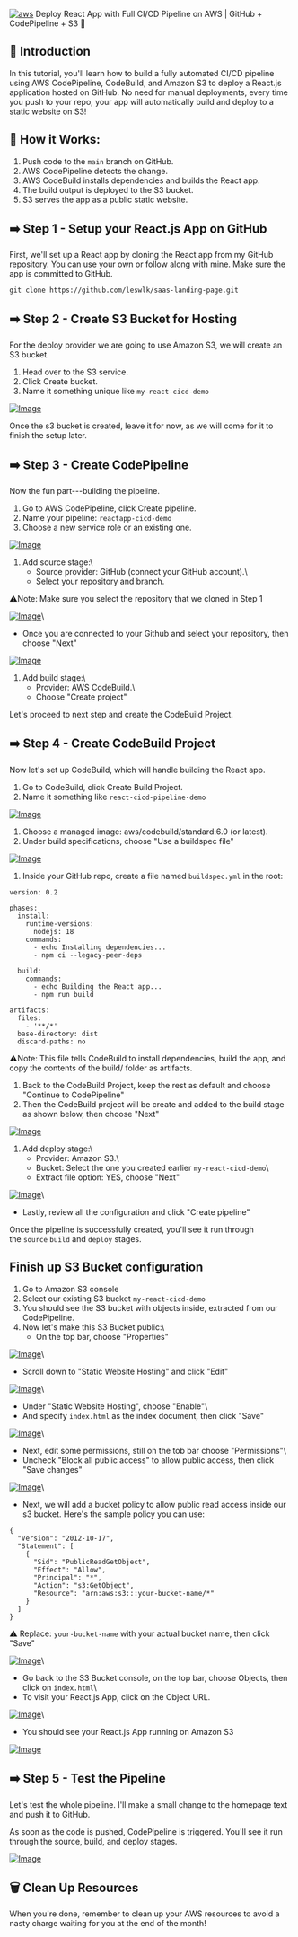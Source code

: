 [![aws](https://private-user-images.githubusercontent.com/110755734/293723213-01cd6124-8014-4baa-a5fe-bd227844d263.png?jwt=eyJ0eXAiOiJKV1QiLCJhbGciOiJIUzI1NiJ9.eyJpc3MiOiJnaXRodWIuY29tIiwiYXVkIjoicmF3LmdpdGh1YnVzZXJjb250ZW50LmNvbSIsImtleSI6ImtleTUiLCJleHAiOjE3NjE5MTg2NTgsIm5iZiI6MTc2MTkxODM1OCwicGF0aCI6Ii8xMTA3NTU3MzQvMjkzNzIzMjEzLTAxY2Q2MTI0LTgwMTQtNGJhYS1hNWZlLWJkMjI3ODQ0ZDI2My5wbmc_WC1BbXotQWxnb3JpdGhtPUFXUzQtSE1BQy1TSEEyNTYmWC1BbXotQ3JlZGVudGlhbD1BS0lBVkNPRFlMU0E1M1BRSzRaQSUyRjIwMjUxMDMxJTJGdXMtZWFzdC0xJTJGczMlMkZhd3M0X3JlcXVlc3QmWC1BbXotRGF0ZT0yMDI1MTAzMVQxMzQ1NThaJlgtQW16LUV4cGlyZXM9MzAwJlgtQW16LVNpZ25hdHVyZT01ZDhhNWQ5NDAzMDBlZmZiMzVhNjM5NjU3ODk5NDVhOGU5NTEwZDhkNDM1NGM0ODlmODdjZWU0NGUxNjNkY2QzJlgtQW16LVNpZ25lZEhlYWRlcnM9aG9zdCJ9.zfnjIyEPXBO3EmNhLjhVhy9G8jKa0xwUqJc1_D8XrHs)](https://private-user-images.githubusercontent.com/110755734/293723213-01cd6124-8014-4baa-a5fe-bd227844d263.png?jwt=eyJ0eXAiOiJKV1QiLCJhbGciOiJIUzI1NiJ9.eyJpc3MiOiJnaXRodWIuY29tIiwiYXVkIjoicmF3LmdpdGh1YnVzZXJjb250ZW50LmNvbSIsImtleSI6ImtleTUiLCJleHAiOjE3NjE5MTg2NTgsIm5iZiI6MTc2MTkxODM1OCwicGF0aCI6Ii8xMTA3NTU3MzQvMjkzNzIzMjEzLTAxY2Q2MTI0LTgwMTQtNGJhYS1hNWZlLWJkMjI3ODQ0ZDI2My5wbmc_WC1BbXotQWxnb3JpdGhtPUFXUzQtSE1BQy1TSEEyNTYmWC1BbXotQ3JlZGVudGlhbD1BS0lBVkNPRFlMU0E1M1BRSzRaQSUyRjIwMjUxMDMxJTJGdXMtZWFzdC0xJTJGczMlMkZhd3M0X3JlcXVlc3QmWC1BbXotRGF0ZT0yMDI1MTAzMVQxMzQ1NThaJlgtQW16LUV4cGlyZXM9MzAwJlgtQW16LVNpZ25hdHVyZT01ZDhhNWQ5NDAzMDBlZmZiMzVhNjM5NjU3ODk5NDVhOGU5NTEwZDhkNDM1NGM0ODlmODdjZWU0NGUxNjNkY2QzJlgtQW16LVNpZ25lZEhlYWRlcnM9aG9zdCJ9.zfnjIyEPXBO3EmNhLjhVhy9G8jKa0xwUqJc1_D8XrHs) Deploy React App with Full CI/CD Pipeline on AWS | GitHub + CodePipeline + S3 🚀


🤖 Introduction
---------------

[](Introduction)

In this tutorial, you'll learn how to build a fully automated CI/CD pipeline using AWS CodePipeline, CodeBuild, and Amazon S3 to deploy a React.js application hosted on GitHub. No need for manual deployments, every time you push to your repo, your app will automatically build and deploy to a static website on S3!

🔧 How it Works:
----------------

[](https://github.com/julien-muke/aws-codepipeline-react-s3#-how-it-works)

1.  Push code to the `main` branch on GitHub.
2.  AWS CodePipeline detects the change.
3.  AWS CodeBuild installs dependencies and builds the React app.
4.  The build output is deployed to the S3 bucket.
5.  S3 serves the app as a public static website.

➡️ Step 1 - Setup your React.js App on GitHub
---------------------------------------------

[](https://github.com/julien-muke/aws-codepipeline-react-s3#%EF%B8%8F-step-1---setup-your-reactjs-app-on-github)

First, we'll set up a React app by cloning the React app from my GitHub repository. You can use your own or follow along with mine. Make sure the app is committed to GitHub.

```source-shell
git clone https://github.com/leswlk/saas-landing-page.git
```

➡️ Step 2 - Create S3 Bucket for Hosting
----------------------------------------

[](https://github.com/julien-muke/aws-codepipeline-react-s3#%EF%B8%8F-step-2---create-s3-bucket-for-hosting)

For the deploy provider we are going to use Amazon S3, we will create an S3 bucket.

1.  Head over to the S3 service.
2.  Click Create bucket.
3.  Name it something unique like `my-react-cicd-demo`

[![Image](https://private-user-images.githubusercontent.com/110755734/435370117-5e772a9f-c278-499c-975d-b1590f962e50.png?jwt=eyJ0eXAiOiJKV1QiLCJhbGciOiJIUzI1NiJ9.eyJpc3MiOiJnaXRodWIuY29tIiwiYXVkIjoicmF3LmdpdGh1YnVzZXJjb250ZW50LmNvbSIsImtleSI6ImtleTUiLCJleHAiOjE3NjE5MTg2NTgsIm5iZiI6MTc2MTkxODM1OCwicGF0aCI6Ii8xMTA3NTU3MzQvNDM1MzcwMTE3LTVlNzcyYTlmLWMyNzgtNDk5Yy05NzVkLWIxNTkwZjk2MmU1MC5wbmc_WC1BbXotQWxnb3JpdGhtPUFXUzQtSE1BQy1TSEEyNTYmWC1BbXotQ3JlZGVudGlhbD1BS0lBVkNPRFlMU0E1M1BRSzRaQSUyRjIwMjUxMDMxJTJGdXMtZWFzdC0xJTJGczMlMkZhd3M0X3JlcXVlc3QmWC1BbXotRGF0ZT0yMDI1MTAzMVQxMzQ1NThaJlgtQW16LUV4cGlyZXM9MzAwJlgtQW16LVNpZ25hdHVyZT04MTI4N2M1YTViMDM0OWNkYjAyNTA5OTJhNTMzMDJhMDQwZjQwMTc5Yzg3MDdhYjU3NjIyZDBiZjM3NTU3YWU5JlgtQW16LVNpZ25lZEhlYWRlcnM9aG9zdCJ9._GIqvXN7_zb0qgbjGkFumxO4S5KQ8uTG0Klk0BJdtdg)](https://private-user-images.githubusercontent.com/110755734/435370117-5e772a9f-c278-499c-975d-b1590f962e50.png?jwt=eyJ0eXAiOiJKV1QiLCJhbGciOiJIUzI1NiJ9.eyJpc3MiOiJnaXRodWIuY29tIiwiYXVkIjoicmF3LmdpdGh1YnVzZXJjb250ZW50LmNvbSIsImtleSI6ImtleTUiLCJleHAiOjE3NjE5MTg2NTgsIm5iZiI6MTc2MTkxODM1OCwicGF0aCI6Ii8xMTA3NTU3MzQvNDM1MzcwMTE3LTVlNzcyYTlmLWMyNzgtNDk5Yy05NzVkLWIxNTkwZjk2MmU1MC5wbmc_WC1BbXotQWxnb3JpdGhtPUFXUzQtSE1BQy1TSEEyNTYmWC1BbXotQ3JlZGVudGlhbD1BS0lBVkNPRFlMU0E1M1BRSzRaQSUyRjIwMjUxMDMxJTJGdXMtZWFzdC0xJTJGczMlMkZhd3M0X3JlcXVlc3QmWC1BbXotRGF0ZT0yMDI1MTAzMVQxMzQ1NThaJlgtQW16LUV4cGlyZXM9MzAwJlgtQW16LVNpZ25hdHVyZT04MTI4N2M1YTViMDM0OWNkYjAyNTA5OTJhNTMzMDJhMDQwZjQwMTc5Yzg3MDdhYjU3NjIyZDBiZjM3NTU3YWU5JlgtQW16LVNpZ25lZEhlYWRlcnM9aG9zdCJ9._GIqvXN7_zb0qgbjGkFumxO4S5KQ8uTG0Klk0BJdtdg)

Once the s3 bucket is created, leave it for now, as we will come for it to finish the setup later.

➡️ Step 3 - Create CodePipeline
-------------------------------

[](https://github.com/julien-muke/aws-codepipeline-react-s3#%EF%B8%8F-step-3---create-codepipeline)

Now the fun part---building the pipeline.

1.  Go to AWS CodePipeline, click Create pipeline.
2.  Name your pipeline: `reactapp-cicd-demo`
3.  Choose a new service role or an existing one.

[![Image](https://private-user-images.githubusercontent.com/110755734/435366116-718b0040-e0f8-43e4-81ce-3b7e6d55c162.png?jwt=eyJ0eXAiOiJKV1QiLCJhbGciOiJIUzI1NiJ9.eyJpc3MiOiJnaXRodWIuY29tIiwiYXVkIjoicmF3LmdpdGh1YnVzZXJjb250ZW50LmNvbSIsImtleSI6ImtleTUiLCJleHAiOjE3NjE5MTg2NTgsIm5iZiI6MTc2MTkxODM1OCwicGF0aCI6Ii8xMTA3NTU3MzQvNDM1MzY2MTE2LTcxOGIwMDQwLWUwZjgtNDNlNC04MWNlLTNiN2U2ZDU1YzE2Mi5wbmc_WC1BbXotQWxnb3JpdGhtPUFXUzQtSE1BQy1TSEEyNTYmWC1BbXotQ3JlZGVudGlhbD1BS0lBVkNPRFlMU0E1M1BRSzRaQSUyRjIwMjUxMDMxJTJGdXMtZWFzdC0xJTJGczMlMkZhd3M0X3JlcXVlc3QmWC1BbXotRGF0ZT0yMDI1MTAzMVQxMzQ1NThaJlgtQW16LUV4cGlyZXM9MzAwJlgtQW16LVNpZ25hdHVyZT0xYTVmMmE3ZTllMjUzMDM0OGQyMWM2MmEwY2I2ZTkwYzVkNzkzNzRmNTYwYWQxNGFmMTA0ZjZkM2JjN2M1NWZmJlgtQW16LVNpZ25lZEhlYWRlcnM9aG9zdCJ9.D7KtClv0ReB-aidqVm0mu_d6V8eMja_MJJBIuIrERZ0)](https://private-user-images.githubusercontent.com/110755734/435366116-718b0040-e0f8-43e4-81ce-3b7e6d55c162.png?jwt=eyJ0eXAiOiJKV1QiLCJhbGciOiJIUzI1NiJ9.eyJpc3MiOiJnaXRodWIuY29tIiwiYXVkIjoicmF3LmdpdGh1YnVzZXJjb250ZW50LmNvbSIsImtleSI6ImtleTUiLCJleHAiOjE3NjE5MTg2NTgsIm5iZiI6MTc2MTkxODM1OCwicGF0aCI6Ii8xMTA3NTU3MzQvNDM1MzY2MTE2LTcxOGIwMDQwLWUwZjgtNDNlNC04MWNlLTNiN2U2ZDU1YzE2Mi5wbmc_WC1BbXotQWxnb3JpdGhtPUFXUzQtSE1BQy1TSEEyNTYmWC1BbXotQ3JlZGVudGlhbD1BS0lBVkNPRFlMU0E1M1BRSzRaQSUyRjIwMjUxMDMxJTJGdXMtZWFzdC0xJTJGczMlMkZhd3M0X3JlcXVlc3QmWC1BbXotRGF0ZT0yMDI1MTAzMVQxMzQ1NThaJlgtQW16LUV4cGlyZXM9MzAwJlgtQW16LVNpZ25hdHVyZT0xYTVmMmE3ZTllMjUzMDM0OGQyMWM2MmEwY2I2ZTkwYzVkNzkzNzRmNTYwYWQxNGFmMTA0ZjZkM2JjN2M1NWZmJlgtQW16LVNpZ25lZEhlYWRlcnM9aG9zdCJ9.D7KtClv0ReB-aidqVm0mu_d6V8eMja_MJJBIuIrERZ0)

1.  Add source stage:\
    - Source provider: GitHub (connect your GitHub account).\
    - Select your repository and branch.

⚠️Note: Make sure you select the repository that we cloned in Step 1

[![Image](https://private-user-images.githubusercontent.com/110755734/435366496-7d7d6e7f-8a39-47e3-9271-ffa8c045c3cf.png?jwt=eyJ0eXAiOiJKV1QiLCJhbGciOiJIUzI1NiJ9.eyJpc3MiOiJnaXRodWIuY29tIiwiYXVkIjoicmF3LmdpdGh1YnVzZXJjb250ZW50LmNvbSIsImtleSI6ImtleTUiLCJleHAiOjE3NjE5MTg2NTgsIm5iZiI6MTc2MTkxODM1OCwicGF0aCI6Ii8xMTA3NTU3MzQvNDM1MzY2NDk2LTdkN2Q2ZTdmLThhMzktNDdlMy05MjcxLWZmYThjMDQ1YzNjZi5wbmc_WC1BbXotQWxnb3JpdGhtPUFXUzQtSE1BQy1TSEEyNTYmWC1BbXotQ3JlZGVudGlhbD1BS0lBVkNPRFlMU0E1M1BRSzRaQSUyRjIwMjUxMDMxJTJGdXMtZWFzdC0xJTJGczMlMkZhd3M0X3JlcXVlc3QmWC1BbXotRGF0ZT0yMDI1MTAzMVQxMzQ1NThaJlgtQW16LUV4cGlyZXM9MzAwJlgtQW16LVNpZ25hdHVyZT1lMmYzMzAzOGUzZWE0NGQ5MjBiOGRlNjE2NzNmMTJkZjZlZjA4YTY0YWE1NTY5MmM2OTA4MDhkNjc0ODBhMDczJlgtQW16LVNpZ25lZEhlYWRlcnM9aG9zdCJ9.9E71K6tpEiksRCYklyDShcaCF3-EV3_kSpGB3Xr02tI)](https://private-user-images.githubusercontent.com/110755734/435366496-7d7d6e7f-8a39-47e3-9271-ffa8c045c3cf.png?jwt=eyJ0eXAiOiJKV1QiLCJhbGciOiJIUzI1NiJ9.eyJpc3MiOiJnaXRodWIuY29tIiwiYXVkIjoicmF3LmdpdGh1YnVzZXJjb250ZW50LmNvbSIsImtleSI6ImtleTUiLCJleHAiOjE3NjE5MTg2NTgsIm5iZiI6MTc2MTkxODM1OCwicGF0aCI6Ii8xMTA3NTU3MzQvNDM1MzY2NDk2LTdkN2Q2ZTdmLThhMzktNDdlMy05MjcxLWZmYThjMDQ1YzNjZi5wbmc_WC1BbXotQWxnb3JpdGhtPUFXUzQtSE1BQy1TSEEyNTYmWC1BbXotQ3JlZGVudGlhbD1BS0lBVkNPRFlMU0E1M1BRSzRaQSUyRjIwMjUxMDMxJTJGdXMtZWFzdC0xJTJGczMlMkZhd3M0X3JlcXVlc3QmWC1BbXotRGF0ZT0yMDI1MTAzMVQxMzQ1NThaJlgtQW16LUV4cGlyZXM9MzAwJlgtQW16LVNpZ25hdHVyZT1lMmYzMzAzOGUzZWE0NGQ5MjBiOGRlNjE2NzNmMTJkZjZlZjA4YTY0YWE1NTY5MmM2OTA4MDhkNjc0ODBhMDczJlgtQW16LVNpZ25lZEhlYWRlcnM9aG9zdCJ9.9E71K6tpEiksRCYklyDShcaCF3-EV3_kSpGB3Xr02tI)\
- Once you are connected to your Github and select your repository, then choose "Next"

[![Image](https://private-user-images.githubusercontent.com/110755734/435366984-2177e920-30a3-4196-b673-5ae4f1733391.png?jwt=eyJ0eXAiOiJKV1QiLCJhbGciOiJIUzI1NiJ9.eyJpc3MiOiJnaXRodWIuY29tIiwiYXVkIjoicmF3LmdpdGh1YnVzZXJjb250ZW50LmNvbSIsImtleSI6ImtleTUiLCJleHAiOjE3NjE5MTg2NTgsIm5iZiI6MTc2MTkxODM1OCwicGF0aCI6Ii8xMTA3NTU3MzQvNDM1MzY2OTg0LTIxNzdlOTIwLTMwYTMtNDE5Ni1iNjczLTVhZTRmMTczMzM5MS5wbmc_WC1BbXotQWxnb3JpdGhtPUFXUzQtSE1BQy1TSEEyNTYmWC1BbXotQ3JlZGVudGlhbD1BS0lBVkNPRFlMU0E1M1BRSzRaQSUyRjIwMjUxMDMxJTJGdXMtZWFzdC0xJTJGczMlMkZhd3M0X3JlcXVlc3QmWC1BbXotRGF0ZT0yMDI1MTAzMVQxMzQ1NThaJlgtQW16LUV4cGlyZXM9MzAwJlgtQW16LVNpZ25hdHVyZT1mNWE3OTk0ODIzYWY3MjA4MDQ3ZGMwOGU3OGY4ZDg5OTVhOGVmYzkwNGRiNDljZjBjODNmNDE3ODI1YWEwYWVkJlgtQW16LVNpZ25lZEhlYWRlcnM9aG9zdCJ9.MGTMkHg0tMT1AHzvkz4hUDqeuvzNqxm5BUFIKMdci2A)](https://private-user-images.githubusercontent.com/110755734/435366984-2177e920-30a3-4196-b673-5ae4f1733391.png?jwt=eyJ0eXAiOiJKV1QiLCJhbGciOiJIUzI1NiJ9.eyJpc3MiOiJnaXRodWIuY29tIiwiYXVkIjoicmF3LmdpdGh1YnVzZXJjb250ZW50LmNvbSIsImtleSI6ImtleTUiLCJleHAiOjE3NjE5MTg2NTgsIm5iZiI6MTc2MTkxODM1OCwicGF0aCI6Ii8xMTA3NTU3MzQvNDM1MzY2OTg0LTIxNzdlOTIwLTMwYTMtNDE5Ni1iNjczLTVhZTRmMTczMzM5MS5wbmc_WC1BbXotQWxnb3JpdGhtPUFXUzQtSE1BQy1TSEEyNTYmWC1BbXotQ3JlZGVudGlhbD1BS0lBVkNPRFlMU0E1M1BRSzRaQSUyRjIwMjUxMDMxJTJGdXMtZWFzdC0xJTJGczMlMkZhd3M0X3JlcXVlc3QmWC1BbXotRGF0ZT0yMDI1MTAzMVQxMzQ1NThaJlgtQW16LUV4cGlyZXM9MzAwJlgtQW16LVNpZ25hdHVyZT1mNWE3OTk0ODIzYWY3MjA4MDQ3ZGMwOGU3OGY4ZDg5OTVhOGVmYzkwNGRiNDljZjBjODNmNDE3ODI1YWEwYWVkJlgtQW16LVNpZ25lZEhlYWRlcnM9aG9zdCJ9.MGTMkHg0tMT1AHzvkz4hUDqeuvzNqxm5BUFIKMdci2A)

1.  Add build stage:\
    - Provider: AWS CodeBuild.\
    - Choose "Create project"

Let's proceed to next step and create the CodeBuild Project.

➡️ Step 4 - Create CodeBuild Project
------------------------------------

[](https://github.com/julien-muke/aws-codepipeline-react-s3#%EF%B8%8F-step-4---create-codebuild-project)

Now let's set up CodeBuild, which will handle building the React app.

1.  Go to CodeBuild, click Create Build Project.
2.  Name it something like `react-cicd-pipeline-demo`

[![Image](https://private-user-images.githubusercontent.com/110755734/435367526-4f26b687-a04f-409d-877f-092e8dc59f46.png?jwt=eyJ0eXAiOiJKV1QiLCJhbGciOiJIUzI1NiJ9.eyJpc3MiOiJnaXRodWIuY29tIiwiYXVkIjoicmF3LmdpdGh1YnVzZXJjb250ZW50LmNvbSIsImtleSI6ImtleTUiLCJleHAiOjE3NjE5MTg2NTgsIm5iZiI6MTc2MTkxODM1OCwicGF0aCI6Ii8xMTA3NTU3MzQvNDM1MzY3NTI2LTRmMjZiNjg3LWEwNGYtNDA5ZC04NzdmLTA5MmU4ZGM1OWY0Ni5wbmc_WC1BbXotQWxnb3JpdGhtPUFXUzQtSE1BQy1TSEEyNTYmWC1BbXotQ3JlZGVudGlhbD1BS0lBVkNPRFlMU0E1M1BRSzRaQSUyRjIwMjUxMDMxJTJGdXMtZWFzdC0xJTJGczMlMkZhd3M0X3JlcXVlc3QmWC1BbXotRGF0ZT0yMDI1MTAzMVQxMzQ1NThaJlgtQW16LUV4cGlyZXM9MzAwJlgtQW16LVNpZ25hdHVyZT00NWJhNmU2ZDIzNDI4YzY2NTIwYzUzNDY2YzY4NDM2NTFhNWFlYzVhYjUyZTkxNTdkNzVkNWY2NGRhNzM4MDMyJlgtQW16LVNpZ25lZEhlYWRlcnM9aG9zdCJ9.IAJEAh0yJ_Cm8nryyJUsuiHBgEljpedu4MQEjepgIzY)](https://private-user-images.githubusercontent.com/110755734/435367526-4f26b687-a04f-409d-877f-092e8dc59f46.png?jwt=eyJ0eXAiOiJKV1QiLCJhbGciOiJIUzI1NiJ9.eyJpc3MiOiJnaXRodWIuY29tIiwiYXVkIjoicmF3LmdpdGh1YnVzZXJjb250ZW50LmNvbSIsImtleSI6ImtleTUiLCJleHAiOjE3NjE5MTg2NTgsIm5iZiI6MTc2MTkxODM1OCwicGF0aCI6Ii8xMTA3NTU3MzQvNDM1MzY3NTI2LTRmMjZiNjg3LWEwNGYtNDA5ZC04NzdmLTA5MmU4ZGM1OWY0Ni5wbmc_WC1BbXotQWxnb3JpdGhtPUFXUzQtSE1BQy1TSEEyNTYmWC1BbXotQ3JlZGVudGlhbD1BS0lBVkNPRFlMU0E1M1BRSzRaQSUyRjIwMjUxMDMxJTJGdXMtZWFzdC0xJTJGczMlMkZhd3M0X3JlcXVlc3QmWC1BbXotRGF0ZT0yMDI1MTAzMVQxMzQ1NThaJlgtQW16LUV4cGlyZXM9MzAwJlgtQW16LVNpZ25hdHVyZT00NWJhNmU2ZDIzNDI4YzY2NTIwYzUzNDY2YzY4NDM2NTFhNWFlYzVhYjUyZTkxNTdkNzVkNWY2NGRhNzM4MDMyJlgtQW16LVNpZ25lZEhlYWRlcnM9aG9zdCJ9.IAJEAh0yJ_Cm8nryyJUsuiHBgEljpedu4MQEjepgIzY)

1.  Choose a managed image: aws/codebuild/standard:6.0 (or latest).
2.  Under build specifications, choose "Use a buildspec file"

[![Image](https://private-user-images.githubusercontent.com/110755734/435368064-85452545-3411-4766-84ae-b9571389c11f.png?jwt=eyJ0eXAiOiJKV1QiLCJhbGciOiJIUzI1NiJ9.eyJpc3MiOiJnaXRodWIuY29tIiwiYXVkIjoicmF3LmdpdGh1YnVzZXJjb250ZW50LmNvbSIsImtleSI6ImtleTUiLCJleHAiOjE3NjE5MTg2NTgsIm5iZiI6MTc2MTkxODM1OCwicGF0aCI6Ii8xMTA3NTU3MzQvNDM1MzY4MDY0LTg1NDUyNTQ1LTM0MTEtNDc2Ni04NGFlLWI5NTcxMzg5YzExZi5wbmc_WC1BbXotQWxnb3JpdGhtPUFXUzQtSE1BQy1TSEEyNTYmWC1BbXotQ3JlZGVudGlhbD1BS0lBVkNPRFlMU0E1M1BRSzRaQSUyRjIwMjUxMDMxJTJGdXMtZWFzdC0xJTJGczMlMkZhd3M0X3JlcXVlc3QmWC1BbXotRGF0ZT0yMDI1MTAzMVQxMzQ1NThaJlgtQW16LUV4cGlyZXM9MzAwJlgtQW16LVNpZ25hdHVyZT1mZDkzN2Q3MjAyYzUyNzg5MzViZmIzZTI1M2Y4MzYxMTk5NzJmMjU4OTAzM2UxNWViNjk5OTBmZjg4NGIwOTgxJlgtQW16LVNpZ25lZEhlYWRlcnM9aG9zdCJ9.3LTW3u4w6f_HLVu2yZFOh4mg3qLGWa2BFtAOXhcgn-w)](https://private-user-images.githubusercontent.com/110755734/435368064-85452545-3411-4766-84ae-b9571389c11f.png?jwt=eyJ0eXAiOiJKV1QiLCJhbGciOiJIUzI1NiJ9.eyJpc3MiOiJnaXRodWIuY29tIiwiYXVkIjoicmF3LmdpdGh1YnVzZXJjb250ZW50LmNvbSIsImtleSI6ImtleTUiLCJleHAiOjE3NjE5MTg2NTgsIm5iZiI6MTc2MTkxODM1OCwicGF0aCI6Ii8xMTA3NTU3MzQvNDM1MzY4MDY0LTg1NDUyNTQ1LTM0MTEtNDc2Ni04NGFlLWI5NTcxMzg5YzExZi5wbmc_WC1BbXotQWxnb3JpdGhtPUFXUzQtSE1BQy1TSEEyNTYmWC1BbXotQ3JlZGVudGlhbD1BS0lBVkNPRFlMU0E1M1BRSzRaQSUyRjIwMjUxMDMxJTJGdXMtZWFzdC0xJTJGczMlMkZhd3M0X3JlcXVlc3QmWC1BbXotRGF0ZT0yMDI1MTAzMVQxMzQ1NThaJlgtQW16LUV4cGlyZXM9MzAwJlgtQW16LVNpZ25hdHVyZT1mZDkzN2Q3MjAyYzUyNzg5MzViZmIzZTI1M2Y4MzYxMTk5NzJmMjU4OTAzM2UxNWViNjk5OTBmZjg4NGIwOTgxJlgtQW16LVNpZ25lZEhlYWRlcnM9aG9zdCJ9.3LTW3u4w6f_HLVu2yZFOh4mg3qLGWa2BFtAOXhcgn-w)

1.  Inside your GitHub repo, create a file named `buildspec.yml` in the root:

```source-yaml
version: 0.2

phases:
  install:
    runtime-versions:
      nodejs: 18
    commands:
      - echo Installing dependencies...
      - npm ci --legacy-peer-deps

  build:
    commands:
      - echo Building the React app...
      - npm run build

artifacts:
  files:
    - '**/*'
  base-directory: dist
  discard-paths: no

```

⚠️Note: This file tells CodeBuild to install dependencies, build the app, and copy the contents of the build/ folder as artifacts.

1.  Back to the CodeBuild Project, keep the rest as default and choose "Continue to CodePipeline"
2.  Then the CodeBuild project will be create and added to the build stage as shown below, then choose "Next"

[![Image](https://private-user-images.githubusercontent.com/110755734/435368474-d5d2ffa9-7c7b-4502-86af-689f7bbe0dec.png?jwt=eyJ0eXAiOiJKV1QiLCJhbGciOiJIUzI1NiJ9.eyJpc3MiOiJnaXRodWIuY29tIiwiYXVkIjoicmF3LmdpdGh1YnVzZXJjb250ZW50LmNvbSIsImtleSI6ImtleTUiLCJleHAiOjE3NjE5MTg2NTgsIm5iZiI6MTc2MTkxODM1OCwicGF0aCI6Ii8xMTA3NTU3MzQvNDM1MzY4NDc0LWQ1ZDJmZmE5LTdjN2ItNDUwMi04NmFmLTY4OWY3YmJlMGRlYy5wbmc_WC1BbXotQWxnb3JpdGhtPUFXUzQtSE1BQy1TSEEyNTYmWC1BbXotQ3JlZGVudGlhbD1BS0lBVkNPRFlMU0E1M1BRSzRaQSUyRjIwMjUxMDMxJTJGdXMtZWFzdC0xJTJGczMlMkZhd3M0X3JlcXVlc3QmWC1BbXotRGF0ZT0yMDI1MTAzMVQxMzQ1NThaJlgtQW16LUV4cGlyZXM9MzAwJlgtQW16LVNpZ25hdHVyZT0yODQ5MWZlZWEwMmMyMWZmNDVmYmZlYTRmNTM4NzE3ZTI1Y2E0ZTIyZjljZmRmNjg2ZTZkNmUwYjM4NTJiNTQ2JlgtQW16LVNpZ25lZEhlYWRlcnM9aG9zdCJ9.Zt8CQgeyFncyGTeeh2ciEz61K-Kh1fo2FbBJgfU8uM8)](https://private-user-images.githubusercontent.com/110755734/435368474-d5d2ffa9-7c7b-4502-86af-689f7bbe0dec.png?jwt=eyJ0eXAiOiJKV1QiLCJhbGciOiJIUzI1NiJ9.eyJpc3MiOiJnaXRodWIuY29tIiwiYXVkIjoicmF3LmdpdGh1YnVzZXJjb250ZW50LmNvbSIsImtleSI6ImtleTUiLCJleHAiOjE3NjE5MTg2NTgsIm5iZiI6MTc2MTkxODM1OCwicGF0aCI6Ii8xMTA3NTU3MzQvNDM1MzY4NDc0LWQ1ZDJmZmE5LTdjN2ItNDUwMi04NmFmLTY4OWY3YmJlMGRlYy5wbmc_WC1BbXotQWxnb3JpdGhtPUFXUzQtSE1BQy1TSEEyNTYmWC1BbXotQ3JlZGVudGlhbD1BS0lBVkNPRFlMU0E1M1BRSzRaQSUyRjIwMjUxMDMxJTJGdXMtZWFzdC0xJTJGczMlMkZhd3M0X3JlcXVlc3QmWC1BbXotRGF0ZT0yMDI1MTAzMVQxMzQ1NThaJlgtQW16LUV4cGlyZXM9MzAwJlgtQW16LVNpZ25hdHVyZT0yODQ5MWZlZWEwMmMyMWZmNDVmYmZlYTRmNTM4NzE3ZTI1Y2E0ZTIyZjljZmRmNjg2ZTZkNmUwYjM4NTJiNTQ2JlgtQW16LVNpZ25lZEhlYWRlcnM9aG9zdCJ9.Zt8CQgeyFncyGTeeh2ciEz61K-Kh1fo2FbBJgfU8uM8)

1.  Add deploy stage:\
    - Provider: Amazon S3.\
    - Bucket: Select the one you created earlier `my-react-cicd-demo`\
    - Extract file option: YES, choose "Next"

[![Image](https://private-user-images.githubusercontent.com/110755734/435369083-ed4dfacf-40f5-4ddb-bf0b-20837c37ac8c.png?jwt=eyJ0eXAiOiJKV1QiLCJhbGciOiJIUzI1NiJ9.eyJpc3MiOiJnaXRodWIuY29tIiwiYXVkIjoicmF3LmdpdGh1YnVzZXJjb250ZW50LmNvbSIsImtleSI6ImtleTUiLCJleHAiOjE3NjE5MTg2NTgsIm5iZiI6MTc2MTkxODM1OCwicGF0aCI6Ii8xMTA3NTU3MzQvNDM1MzY5MDgzLWVkNGRmYWNmLTQwZjUtNGRkYi1iZjBiLTIwODM3YzM3YWM4Yy5wbmc_WC1BbXotQWxnb3JpdGhtPUFXUzQtSE1BQy1TSEEyNTYmWC1BbXotQ3JlZGVudGlhbD1BS0lBVkNPRFlMU0E1M1BRSzRaQSUyRjIwMjUxMDMxJTJGdXMtZWFzdC0xJTJGczMlMkZhd3M0X3JlcXVlc3QmWC1BbXotRGF0ZT0yMDI1MTAzMVQxMzQ1NThaJlgtQW16LUV4cGlyZXM9MzAwJlgtQW16LVNpZ25hdHVyZT04N2RhNTA4MmNkYmRlNmI0MzUxMDZmOTY4NmE3YmJhMjExNTNlOTc4ZjNkOTIzNmQ3MGM3NGYzMmY0Y2VkN2U0JlgtQW16LVNpZ25lZEhlYWRlcnM9aG9zdCJ9.HJhvSQIhTu8noQGJa_EeTRuxrmnkxWIyMAbFxeG9U7U)](https://private-user-images.githubusercontent.com/110755734/435369083-ed4dfacf-40f5-4ddb-bf0b-20837c37ac8c.png?jwt=eyJ0eXAiOiJKV1QiLCJhbGciOiJIUzI1NiJ9.eyJpc3MiOiJnaXRodWIuY29tIiwiYXVkIjoicmF3LmdpdGh1YnVzZXJjb250ZW50LmNvbSIsImtleSI6ImtleTUiLCJleHAiOjE3NjE5MTg2NTgsIm5iZiI6MTc2MTkxODM1OCwicGF0aCI6Ii8xMTA3NTU3MzQvNDM1MzY5MDgzLWVkNGRmYWNmLTQwZjUtNGRkYi1iZjBiLTIwODM3YzM3YWM4Yy5wbmc_WC1BbXotQWxnb3JpdGhtPUFXUzQtSE1BQy1TSEEyNTYmWC1BbXotQ3JlZGVudGlhbD1BS0lBVkNPRFlMU0E1M1BRSzRaQSUyRjIwMjUxMDMxJTJGdXMtZWFzdC0xJTJGczMlMkZhd3M0X3JlcXVlc3QmWC1BbXotRGF0ZT0yMDI1MTAzMVQxMzQ1NThaJlgtQW16LUV4cGlyZXM9MzAwJlgtQW16LVNpZ25hdHVyZT04N2RhNTA4MmNkYmRlNmI0MzUxMDZmOTY4NmE3YmJhMjExNTNlOTc4ZjNkOTIzNmQ3MGM3NGYzMmY0Y2VkN2U0JlgtQW16LVNpZ25lZEhlYWRlcnM9aG9zdCJ9.HJhvSQIhTu8noQGJa_EeTRuxrmnkxWIyMAbFxeG9U7U)\
- Lastly, review all the configuration and click "Create pipeline"

Once the pipeline is successfully created, you'll see it run through the `source` `build` and `deploy` stages.

Finish up S3 Bucket configuration
-----------------------------------------

[](https://github.com/julien-muke/aws-codepipeline-react-s3#lets-finish-our-s3-buckect-configuration)

1.  Go to Amazon S3 console
2.  Select our existing S3 bucket `my-react-cicd-demo`
3.  You should see the S3 bucket with objects inside, extracted from our CodePipeline.
4.  Now let's make this S3 Bucket public:\
    - On the top bar, choose "Properties"

[![Image](https://private-user-images.githubusercontent.com/110755734/435370292-d0f13940-48fc-42ab-a42b-f57fca2eb618.png?jwt=eyJ0eXAiOiJKV1QiLCJhbGciOiJIUzI1NiJ9.eyJpc3MiOiJnaXRodWIuY29tIiwiYXVkIjoicmF3LmdpdGh1YnVzZXJjb250ZW50LmNvbSIsImtleSI6ImtleTUiLCJleHAiOjE3NjE5MTg2NTgsIm5iZiI6MTc2MTkxODM1OCwicGF0aCI6Ii8xMTA3NTU3MzQvNDM1MzcwMjkyLWQwZjEzOTQwLTQ4ZmMtNDJhYi1hNDJiLWY1N2ZjYTJlYjYxOC5wbmc_WC1BbXotQWxnb3JpdGhtPUFXUzQtSE1BQy1TSEEyNTYmWC1BbXotQ3JlZGVudGlhbD1BS0lBVkNPRFlMU0E1M1BRSzRaQSUyRjIwMjUxMDMxJTJGdXMtZWFzdC0xJTJGczMlMkZhd3M0X3JlcXVlc3QmWC1BbXotRGF0ZT0yMDI1MTAzMVQxMzQ1NThaJlgtQW16LUV4cGlyZXM9MzAwJlgtQW16LVNpZ25hdHVyZT03OWQ4MTFiZDA3OTFkZmM5Y2IxNjc4MDNlMDM0NjRlMWRjNzhjMzI2YTcxODliMGMwOTkyMmZjMmM0Y2Y5ZjZkJlgtQW16LVNpZ25lZEhlYWRlcnM9aG9zdCJ9.K5RyEccGr0bSBoOqXY2eALBqufhTeMd0Rw-XgeJrUGU)](https://private-user-images.githubusercontent.com/110755734/435370292-d0f13940-48fc-42ab-a42b-f57fca2eb618.png?jwt=eyJ0eXAiOiJKV1QiLCJhbGciOiJIUzI1NiJ9.eyJpc3MiOiJnaXRodWIuY29tIiwiYXVkIjoicmF3LmdpdGh1YnVzZXJjb250ZW50LmNvbSIsImtleSI6ImtleTUiLCJleHAiOjE3NjE5MTg2NTgsIm5iZiI6MTc2MTkxODM1OCwicGF0aCI6Ii8xMTA3NTU3MzQvNDM1MzcwMjkyLWQwZjEzOTQwLTQ4ZmMtNDJhYi1hNDJiLWY1N2ZjYTJlYjYxOC5wbmc_WC1BbXotQWxnb3JpdGhtPUFXUzQtSE1BQy1TSEEyNTYmWC1BbXotQ3JlZGVudGlhbD1BS0lBVkNPRFlMU0E1M1BRSzRaQSUyRjIwMjUxMDMxJTJGdXMtZWFzdC0xJTJGczMlMkZhd3M0X3JlcXVlc3QmWC1BbXotRGF0ZT0yMDI1MTAzMVQxMzQ1NThaJlgtQW16LUV4cGlyZXM9MzAwJlgtQW16LVNpZ25hdHVyZT03OWQ4MTFiZDA3OTFkZmM5Y2IxNjc4MDNlMDM0NjRlMWRjNzhjMzI2YTcxODliMGMwOTkyMmZjMmM0Y2Y5ZjZkJlgtQW16LVNpZ25lZEhlYWRlcnM9aG9zdCJ9.K5RyEccGr0bSBoOqXY2eALBqufhTeMd0Rw-XgeJrUGU)\
- Scroll down to "Static Website Hosting" and click "Edit"

[![Image](https://private-user-images.githubusercontent.com/110755734/435370492-24f26fed-ec71-4a0b-96df-72f51de20d02.png?jwt=eyJ0eXAiOiJKV1QiLCJhbGciOiJIUzI1NiJ9.eyJpc3MiOiJnaXRodWIuY29tIiwiYXVkIjoicmF3LmdpdGh1YnVzZXJjb250ZW50LmNvbSIsImtleSI6ImtleTUiLCJleHAiOjE3NjE5MTg2NTgsIm5iZiI6MTc2MTkxODM1OCwicGF0aCI6Ii8xMTA3NTU3MzQvNDM1MzcwNDkyLTI0ZjI2ZmVkLWVjNzEtNGEwYi05NmRmLTcyZjUxZGUyMGQwMi5wbmc_WC1BbXotQWxnb3JpdGhtPUFXUzQtSE1BQy1TSEEyNTYmWC1BbXotQ3JlZGVudGlhbD1BS0lBVkNPRFlMU0E1M1BRSzRaQSUyRjIwMjUxMDMxJTJGdXMtZWFzdC0xJTJGczMlMkZhd3M0X3JlcXVlc3QmWC1BbXotRGF0ZT0yMDI1MTAzMVQxMzQ1NThaJlgtQW16LUV4cGlyZXM9MzAwJlgtQW16LVNpZ25hdHVyZT1iOWYwYzNjYmI3Y2RhZDhiZjJhNjBiZjdiZmM5ZDZmMTFjMTliZGU1ZjQ1OGE0ZDVlNjBjOTEyMzk4N2ZkMTU2JlgtQW16LVNpZ25lZEhlYWRlcnM9aG9zdCJ9.BQIINcrM-XDEOx3UdRvYXLyQkkEjbAV0OBtZQca3Rkc)](https://private-user-images.githubusercontent.com/110755734/435370492-24f26fed-ec71-4a0b-96df-72f51de20d02.png?jwt=eyJ0eXAiOiJKV1QiLCJhbGciOiJIUzI1NiJ9.eyJpc3MiOiJnaXRodWIuY29tIiwiYXVkIjoicmF3LmdpdGh1YnVzZXJjb250ZW50LmNvbSIsImtleSI6ImtleTUiLCJleHAiOjE3NjE5MTg2NTgsIm5iZiI6MTc2MTkxODM1OCwicGF0aCI6Ii8xMTA3NTU3MzQvNDM1MzcwNDkyLTI0ZjI2ZmVkLWVjNzEtNGEwYi05NmRmLTcyZjUxZGUyMGQwMi5wbmc_WC1BbXotQWxnb3JpdGhtPUFXUzQtSE1BQy1TSEEyNTYmWC1BbXotQ3JlZGVudGlhbD1BS0lBVkNPRFlMU0E1M1BRSzRaQSUyRjIwMjUxMDMxJTJGdXMtZWFzdC0xJTJGczMlMkZhd3M0X3JlcXVlc3QmWC1BbXotRGF0ZT0yMDI1MTAzMVQxMzQ1NThaJlgtQW16LUV4cGlyZXM9MzAwJlgtQW16LVNpZ25hdHVyZT1iOWYwYzNjYmI3Y2RhZDhiZjJhNjBiZjdiZmM5ZDZmMTFjMTliZGU1ZjQ1OGE0ZDVlNjBjOTEyMzk4N2ZkMTU2JlgtQW16LVNpZ25lZEhlYWRlcnM9aG9zdCJ9.BQIINcrM-XDEOx3UdRvYXLyQkkEjbAV0OBtZQca3Rkc)\
- Under "Static Website Hosting", choose "Enable"\
- And specify `index.html` as the index document, then click "Save"

[![Image](https://private-user-images.githubusercontent.com/110755734/435370754-c25619a1-822a-40bd-b43a-f941c6c2c3c8.png?jwt=eyJ0eXAiOiJKV1QiLCJhbGciOiJIUzI1NiJ9.eyJpc3MiOiJnaXRodWIuY29tIiwiYXVkIjoicmF3LmdpdGh1YnVzZXJjb250ZW50LmNvbSIsImtleSI6ImtleTUiLCJleHAiOjE3NjE5MTg2NTgsIm5iZiI6MTc2MTkxODM1OCwicGF0aCI6Ii8xMTA3NTU3MzQvNDM1MzcwNzU0LWMyNTYxOWExLTgyMmEtNDBiZC1iNDNhLWY5NDFjNmMyYzNjOC5wbmc_WC1BbXotQWxnb3JpdGhtPUFXUzQtSE1BQy1TSEEyNTYmWC1BbXotQ3JlZGVudGlhbD1BS0lBVkNPRFlMU0E1M1BRSzRaQSUyRjIwMjUxMDMxJTJGdXMtZWFzdC0xJTJGczMlMkZhd3M0X3JlcXVlc3QmWC1BbXotRGF0ZT0yMDI1MTAzMVQxMzQ1NThaJlgtQW16LUV4cGlyZXM9MzAwJlgtQW16LVNpZ25hdHVyZT0xZDk3MTExNDAxZTA2ZmEwYmViMTZjZDE4MDFlZWMxYjlkYjJmZjU2YzY3ZjdiOWFmMjE2YTNiYWY1YjhkZjVlJlgtQW16LVNpZ25lZEhlYWRlcnM9aG9zdCJ9.1sSrfAY9Dq1uK1adM4yEZ6I3oCxy-iQktsQzc5uRT00)](https://private-user-images.githubusercontent.com/110755734/435370754-c25619a1-822a-40bd-b43a-f941c6c2c3c8.png?jwt=eyJ0eXAiOiJKV1QiLCJhbGciOiJIUzI1NiJ9.eyJpc3MiOiJnaXRodWIuY29tIiwiYXVkIjoicmF3LmdpdGh1YnVzZXJjb250ZW50LmNvbSIsImtleSI6ImtleTUiLCJleHAiOjE3NjE5MTg2NTgsIm5iZiI6MTc2MTkxODM1OCwicGF0aCI6Ii8xMTA3NTU3MzQvNDM1MzcwNzU0LWMyNTYxOWExLTgyMmEtNDBiZC1iNDNhLWY5NDFjNmMyYzNjOC5wbmc_WC1BbXotQWxnb3JpdGhtPUFXUzQtSE1BQy1TSEEyNTYmWC1BbXotQ3JlZGVudGlhbD1BS0lBVkNPRFlMU0E1M1BRSzRaQSUyRjIwMjUxMDMxJTJGdXMtZWFzdC0xJTJGczMlMkZhd3M0X3JlcXVlc3QmWC1BbXotRGF0ZT0yMDI1MTAzMVQxMzQ1NThaJlgtQW16LUV4cGlyZXM9MzAwJlgtQW16LVNpZ25hdHVyZT0xZDk3MTExNDAxZTA2ZmEwYmViMTZjZDE4MDFlZWMxYjlkYjJmZjU2YzY3ZjdiOWFmMjE2YTNiYWY1YjhkZjVlJlgtQW16LVNpZ25lZEhlYWRlcnM9aG9zdCJ9.1sSrfAY9Dq1uK1adM4yEZ6I3oCxy-iQktsQzc5uRT00)\
- Next, edit some permissions, still on the tob bar choose "Permissions"\
- Uncheck "Block all public access" to allow public access, then click "Save changes"

[![Image](https://private-user-images.githubusercontent.com/110755734/435371103-e4c76949-667c-4cba-a6ef-637e4d3dcc4a.png?jwt=eyJ0eXAiOiJKV1QiLCJhbGciOiJIUzI1NiJ9.eyJpc3MiOiJnaXRodWIuY29tIiwiYXVkIjoicmF3LmdpdGh1YnVzZXJjb250ZW50LmNvbSIsImtleSI6ImtleTUiLCJleHAiOjE3NjE5MTg2NTgsIm5iZiI6MTc2MTkxODM1OCwicGF0aCI6Ii8xMTA3NTU3MzQvNDM1MzcxMTAzLWU0Yzc2OTQ5LTY2N2MtNGNiYS1hNmVmLTYzN2U0ZDNkY2M0YS5wbmc_WC1BbXotQWxnb3JpdGhtPUFXUzQtSE1BQy1TSEEyNTYmWC1BbXotQ3JlZGVudGlhbD1BS0lBVkNPRFlMU0E1M1BRSzRaQSUyRjIwMjUxMDMxJTJGdXMtZWFzdC0xJTJGczMlMkZhd3M0X3JlcXVlc3QmWC1BbXotRGF0ZT0yMDI1MTAzMVQxMzQ1NThaJlgtQW16LUV4cGlyZXM9MzAwJlgtQW16LVNpZ25hdHVyZT1mZjM3NGNkMzQxNDVkM2JkOGU3ZjI3NjJmMTg2YmU2YTExMWFjNjM0OGNkOGMzZWE5NjdmY2MwYTliYmMzYjNmJlgtQW16LVNpZ25lZEhlYWRlcnM9aG9zdCJ9.qM4uUyLpKeFdilr3UTQOxLXnGNNiqur3QCUqXmTjoMs)](https://private-user-images.githubusercontent.com/110755734/435371103-e4c76949-667c-4cba-a6ef-637e4d3dcc4a.png?jwt=eyJ0eXAiOiJKV1QiLCJhbGciOiJIUzI1NiJ9.eyJpc3MiOiJnaXRodWIuY29tIiwiYXVkIjoicmF3LmdpdGh1YnVzZXJjb250ZW50LmNvbSIsImtleSI6ImtleTUiLCJleHAiOjE3NjE5MTg2NTgsIm5iZiI6MTc2MTkxODM1OCwicGF0aCI6Ii8xMTA3NTU3MzQvNDM1MzcxMTAzLWU0Yzc2OTQ5LTY2N2MtNGNiYS1hNmVmLTYzN2U0ZDNkY2M0YS5wbmc_WC1BbXotQWxnb3JpdGhtPUFXUzQtSE1BQy1TSEEyNTYmWC1BbXotQ3JlZGVudGlhbD1BS0lBVkNPRFlMU0E1M1BRSzRaQSUyRjIwMjUxMDMxJTJGdXMtZWFzdC0xJTJGczMlMkZhd3M0X3JlcXVlc3QmWC1BbXotRGF0ZT0yMDI1MTAzMVQxMzQ1NThaJlgtQW16LUV4cGlyZXM9MzAwJlgtQW16LVNpZ25hdHVyZT1mZjM3NGNkMzQxNDVkM2JkOGU3ZjI3NjJmMTg2YmU2YTExMWFjNjM0OGNkOGMzZWE5NjdmY2MwYTliYmMzYjNmJlgtQW16LVNpZ25lZEhlYWRlcnM9aG9zdCJ9.qM4uUyLpKeFdilr3UTQOxLXnGNNiqur3QCUqXmTjoMs)\
- Next, we will add a bucket policy to allow public read access inside our s3 bucket. Here's the sample policy you can use:

```source-json
{
  "Version": "2012-10-17",
  "Statement": [
    {
      "Sid": "PublicReadGetObject",
      "Effect": "Allow",
      "Principal": "*",
      "Action": "s3:GetObject",
      "Resource": "arn:aws:s3:::your-bucket-name/*"
    }
  ]
}
```

⚠️ Replace: `your-bucket-name` with your actual bucket name, then click "Save"

[![Image](https://private-user-images.githubusercontent.com/110755734/435371653-625e9e8b-88ec-413d-931d-922cd21303d8.png?jwt=eyJ0eXAiOiJKV1QiLCJhbGciOiJIUzI1NiJ9.eyJpc3MiOiJnaXRodWIuY29tIiwiYXVkIjoicmF3LmdpdGh1YnVzZXJjb250ZW50LmNvbSIsImtleSI6ImtleTUiLCJleHAiOjE3NjE5MTg2NTgsIm5iZiI6MTc2MTkxODM1OCwicGF0aCI6Ii8xMTA3NTU3MzQvNDM1MzcxNjUzLTYyNWU5ZThiLTg4ZWMtNDEzZC05MzFkLTkyMmNkMjEzMDNkOC5wbmc_WC1BbXotQWxnb3JpdGhtPUFXUzQtSE1BQy1TSEEyNTYmWC1BbXotQ3JlZGVudGlhbD1BS0lBVkNPRFlMU0E1M1BRSzRaQSUyRjIwMjUxMDMxJTJGdXMtZWFzdC0xJTJGczMlMkZhd3M0X3JlcXVlc3QmWC1BbXotRGF0ZT0yMDI1MTAzMVQxMzQ1NThaJlgtQW16LUV4cGlyZXM9MzAwJlgtQW16LVNpZ25hdHVyZT1hNTI3NTdlNDg1MjEwM2E1OWNmMWU1YmMxMTlkMzBmMGE4NTU3ZTc1YTk5NmVlZjkwNzI0M2E1ZDRkYTJiMjNmJlgtQW16LVNpZ25lZEhlYWRlcnM9aG9zdCJ9.1GU9icnCshKAYd8Z3u-tE-8iJWONNqs-I1XOxgx1cd4)](https://private-user-images.githubusercontent.com/110755734/435371653-625e9e8b-88ec-413d-931d-922cd21303d8.png?jwt=eyJ0eXAiOiJKV1QiLCJhbGciOiJIUzI1NiJ9.eyJpc3MiOiJnaXRodWIuY29tIiwiYXVkIjoicmF3LmdpdGh1YnVzZXJjb250ZW50LmNvbSIsImtleSI6ImtleTUiLCJleHAiOjE3NjE5MTg2NTgsIm5iZiI6MTc2MTkxODM1OCwicGF0aCI6Ii8xMTA3NTU3MzQvNDM1MzcxNjUzLTYyNWU5ZThiLTg4ZWMtNDEzZC05MzFkLTkyMmNkMjEzMDNkOC5wbmc_WC1BbXotQWxnb3JpdGhtPUFXUzQtSE1BQy1TSEEyNTYmWC1BbXotQ3JlZGVudGlhbD1BS0lBVkNPRFlMU0E1M1BRSzRaQSUyRjIwMjUxMDMxJTJGdXMtZWFzdC0xJTJGczMlMkZhd3M0X3JlcXVlc3QmWC1BbXotRGF0ZT0yMDI1MTAzMVQxMzQ1NThaJlgtQW16LUV4cGlyZXM9MzAwJlgtQW16LVNpZ25hdHVyZT1hNTI3NTdlNDg1MjEwM2E1OWNmMWU1YmMxMTlkMzBmMGE4NTU3ZTc1YTk5NmVlZjkwNzI0M2E1ZDRkYTJiMjNmJlgtQW16LVNpZ25lZEhlYWRlcnM9aG9zdCJ9.1GU9icnCshKAYd8Z3u-tE-8iJWONNqs-I1XOxgx1cd4)\
- Go back to the S3 Bucket console, on the top bar, choose Objects, then click on `index.html`\
- To visit your React.js App, click on the Object URL.

[![Image](https://private-user-images.githubusercontent.com/110755734/435809623-ad404089-e051-40a6-b6c3-6de7a1acc4df.png?jwt=eyJ0eXAiOiJKV1QiLCJhbGciOiJIUzI1NiJ9.eyJpc3MiOiJnaXRodWIuY29tIiwiYXVkIjoicmF3LmdpdGh1YnVzZXJjb250ZW50LmNvbSIsImtleSI6ImtleTUiLCJleHAiOjE3NjE5MTg2NTgsIm5iZiI6MTc2MTkxODM1OCwicGF0aCI6Ii8xMTA3NTU3MzQvNDM1ODA5NjIzLWFkNDA0MDg5LWUwNTEtNDBhNi1iNmMzLTZkZTdhMWFjYzRkZi5wbmc_WC1BbXotQWxnb3JpdGhtPUFXUzQtSE1BQy1TSEEyNTYmWC1BbXotQ3JlZGVudGlhbD1BS0lBVkNPRFlMU0E1M1BRSzRaQSUyRjIwMjUxMDMxJTJGdXMtZWFzdC0xJTJGczMlMkZhd3M0X3JlcXVlc3QmWC1BbXotRGF0ZT0yMDI1MTAzMVQxMzQ1NThaJlgtQW16LUV4cGlyZXM9MzAwJlgtQW16LVNpZ25hdHVyZT1mZGJmOTE1NzU1ZTliMGNkODY2ZmZlN2UxMGRiMGQ2YjVkNDMwYTAzYmI2ZDA1ZGE2NjljZTI0Nzg0MTYwMzVkJlgtQW16LVNpZ25lZEhlYWRlcnM9aG9zdCJ9.uGpP4BKegHJVx9_43T4LQ7pNU3TA1_PryqHyVKCpv2M)](https://private-user-images.githubusercontent.com/110755734/435809623-ad404089-e051-40a6-b6c3-6de7a1acc4df.png?jwt=eyJ0eXAiOiJKV1QiLCJhbGciOiJIUzI1NiJ9.eyJpc3MiOiJnaXRodWIuY29tIiwiYXVkIjoicmF3LmdpdGh1YnVzZXJjb250ZW50LmNvbSIsImtleSI6ImtleTUiLCJleHAiOjE3NjE5MTg2NTgsIm5iZiI6MTc2MTkxODM1OCwicGF0aCI6Ii8xMTA3NTU3MzQvNDM1ODA5NjIzLWFkNDA0MDg5LWUwNTEtNDBhNi1iNmMzLTZkZTdhMWFjYzRkZi5wbmc_WC1BbXotQWxnb3JpdGhtPUFXUzQtSE1BQy1TSEEyNTYmWC1BbXotQ3JlZGVudGlhbD1BS0lBVkNPRFlMU0E1M1BRSzRaQSUyRjIwMjUxMDMxJTJGdXMtZWFzdC0xJTJGczMlMkZhd3M0X3JlcXVlc3QmWC1BbXotRGF0ZT0yMDI1MTAzMVQxMzQ1NThaJlgtQW16LUV4cGlyZXM9MzAwJlgtQW16LVNpZ25hdHVyZT1mZGJmOTE1NzU1ZTliMGNkODY2ZmZlN2UxMGRiMGQ2YjVkNDMwYTAzYmI2ZDA1ZGE2NjljZTI0Nzg0MTYwMzVkJlgtQW16LVNpZ25lZEhlYWRlcnM9aG9zdCJ9.uGpP4BKegHJVx9_43T4LQ7pNU3TA1_PryqHyVKCpv2M)\
- You should see your React.js App running on Amazon S3

[![Image](https://private-user-images.githubusercontent.com/110755734/435372277-4d6c02fd-44ba-49d5-967f-23f3d189087e.png?jwt=eyJ0eXAiOiJKV1QiLCJhbGciOiJIUzI1NiJ9.eyJpc3MiOiJnaXRodWIuY29tIiwiYXVkIjoicmF3LmdpdGh1YnVzZXJjb250ZW50LmNvbSIsImtleSI6ImtleTUiLCJleHAiOjE3NjE5MTg2NTgsIm5iZiI6MTc2MTkxODM1OCwicGF0aCI6Ii8xMTA3NTU3MzQvNDM1MzcyMjc3LTRkNmMwMmZkLTQ0YmEtNDlkNS05NjdmLTIzZjNkMTg5MDg3ZS5wbmc_WC1BbXotQWxnb3JpdGhtPUFXUzQtSE1BQy1TSEEyNTYmWC1BbXotQ3JlZGVudGlhbD1BS0lBVkNPRFlMU0E1M1BRSzRaQSUyRjIwMjUxMDMxJTJGdXMtZWFzdC0xJTJGczMlMkZhd3M0X3JlcXVlc3QmWC1BbXotRGF0ZT0yMDI1MTAzMVQxMzQ1NThaJlgtQW16LUV4cGlyZXM9MzAwJlgtQW16LVNpZ25hdHVyZT0wMmIxNGVlNTQxZWI2MjM4ZjBmYjNhYzg1OGUxMWI1MGRmMjg4MDQ0NzUyYzI3OWUxMTdjZmI2Y2UzMzZmZjc5JlgtQW16LVNpZ25lZEhlYWRlcnM9aG9zdCJ9.7DturyngvexHqpN9yo812exqW-6Rt6Ca4VeNky6GOGE)](https://private-user-images.githubusercontent.com/110755734/435372277-4d6c02fd-44ba-49d5-967f-23f3d189087e.png?jwt=eyJ0eXAiOiJKV1QiLCJhbGciOiJIUzI1NiJ9.eyJpc3MiOiJnaXRodWIuY29tIiwiYXVkIjoicmF3LmdpdGh1YnVzZXJjb250ZW50LmNvbSIsImtleSI6ImtleTUiLCJleHAiOjE3NjE5MTg2NTgsIm5iZiI6MTc2MTkxODM1OCwicGF0aCI6Ii8xMTA3NTU3MzQvNDM1MzcyMjc3LTRkNmMwMmZkLTQ0YmEtNDlkNS05NjdmLTIzZjNkMTg5MDg3ZS5wbmc_WC1BbXotQWxnb3JpdGhtPUFXUzQtSE1BQy1TSEEyNTYmWC1BbXotQ3JlZGVudGlhbD1BS0lBVkNPRFlMU0E1M1BRSzRaQSUyRjIwMjUxMDMxJTJGdXMtZWFzdC0xJTJGczMlMkZhd3M0X3JlcXVlc3QmWC1BbXotRGF0ZT0yMDI1MTAzMVQxMzQ1NThaJlgtQW16LUV4cGlyZXM9MzAwJlgtQW16LVNpZ25hdHVyZT0wMmIxNGVlNTQxZWI2MjM4ZjBmYjNhYzg1OGUxMWI1MGRmMjg4MDQ0NzUyYzI3OWUxMTdjZmI2Y2UzMzZmZjc5JlgtQW16LVNpZ25lZEhlYWRlcnM9aG9zdCJ9.7DturyngvexHqpN9yo812exqW-6Rt6Ca4VeNky6GOGE)

➡️ Step 5 - Test the Pipeline
-----------------------------

[](https://github.com/julien-muke/aws-codepipeline-react-s3#%EF%B8%8F-step-5---test-the-pipeline)

Let's test the whole pipeline. I'll make a small change to the homepage text and push it to GitHub.

As soon as the code is pushed, CodePipeline is triggered. You'll see it run through the source, build, and deploy stages.

[![Image](https://private-user-images.githubusercontent.com/110755734/435372392-e2225370-5dd6-4665-92af-0fb6cc96d316.png?jwt=eyJ0eXAiOiJKV1QiLCJhbGciOiJIUzI1NiJ9.eyJpc3MiOiJnaXRodWIuY29tIiwiYXVkIjoicmF3LmdpdGh1YnVzZXJjb250ZW50LmNvbSIsImtleSI6ImtleTUiLCJleHAiOjE3NjE5MTg2NTgsIm5iZiI6MTc2MTkxODM1OCwicGF0aCI6Ii8xMTA3NTU3MzQvNDM1MzcyMzkyLWUyMjI1MzcwLTVkZDYtNDY2NS05MmFmLTBmYjZjYzk2ZDMxNi5wbmc_WC1BbXotQWxnb3JpdGhtPUFXUzQtSE1BQy1TSEEyNTYmWC1BbXotQ3JlZGVudGlhbD1BS0lBVkNPRFlMU0E1M1BRSzRaQSUyRjIwMjUxMDMxJTJGdXMtZWFzdC0xJTJGczMlMkZhd3M0X3JlcXVlc3QmWC1BbXotRGF0ZT0yMDI1MTAzMVQxMzQ1NThaJlgtQW16LUV4cGlyZXM9MzAwJlgtQW16LVNpZ25hdHVyZT0yMzdiZDA3Mjc2NzE1M2U4OTAyZTczMjQ4YWQ4ZGI5MmYzNWNmMDA0YmM3ZjdmNDRlZmE2NzEzZWY5ZTkyMzI3JlgtQW16LVNpZ25lZEhlYWRlcnM9aG9zdCJ9.OsEFAP5XDeHJQDE2oDzZo0IkdDfGZcj-5DM1JJAHxXw)](https://private-user-images.githubusercontent.com/110755734/435372392-e2225370-5dd6-4665-92af-0fb6cc96d316.png?jwt=eyJ0eXAiOiJKV1QiLCJhbGciOiJIUzI1NiJ9.eyJpc3MiOiJnaXRodWIuY29tIiwiYXVkIjoicmF3LmdpdGh1YnVzZXJjb250ZW50LmNvbSIsImtleSI6ImtleTUiLCJleHAiOjE3NjE5MTg2NTgsIm5iZiI6MTc2MTkxODM1OCwicGF0aCI6Ii8xMTA3NTU3MzQvNDM1MzcyMzkyLWUyMjI1MzcwLTVkZDYtNDY2NS05MmFmLTBmYjZjYzk2ZDMxNi5wbmc_WC1BbXotQWxnb3JpdGhtPUFXUzQtSE1BQy1TSEEyNTYmWC1BbXotQ3JlZGVudGlhbD1BS0lBVkNPRFlMU0E1M1BRSzRaQSUyRjIwMjUxMDMxJTJGdXMtZWFzdC0xJTJGczMlMkZhd3M0X3JlcXVlc3QmWC1BbXotRGF0ZT0yMDI1MTAzMVQxMzQ1NThaJlgtQW16LUV4cGlyZXM9MzAwJlgtQW16LVNpZ25hdHVyZT0yMzdiZDA3Mjc2NzE1M2U4OTAyZTczMjQ4YWQ4ZGI5MmYzNWNmMDA0YmM3ZjdmNDRlZmE2NzEzZWY5ZTkyMzI3JlgtQW16LVNpZ25lZEhlYWRlcnM9aG9zdCJ9.OsEFAP5XDeHJQDE2oDzZo0IkdDfGZcj-5DM1JJAHxXw)

🗑️ Clean Up Resources
----------------------

[](https://github.com/julien-muke/aws-codepipeline-react-s3#%EF%B8%8F-clean-up-resources)

When you're done, remember to clean up your AWS resources to avoid a nasty charge waiting for you at the end of the month!
